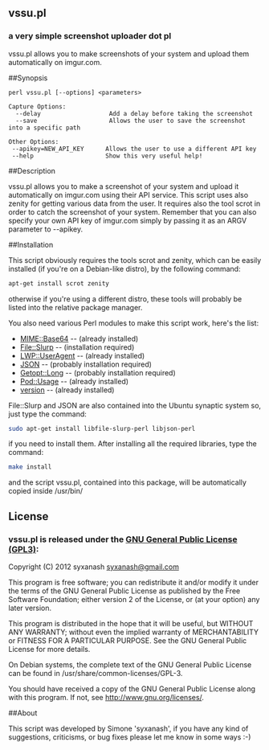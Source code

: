 ## vssu.pl
### a very simple screenshot uploader dot pl

vssu.pl allows you to make screenshots of your system and upload them automatically on imgur.com.

##Synopsis

```
perl vssu.pl [--options] <parameters>

Capture Options:
  --delay                   Add a delay before taking the screenshot
  --save                    Allows the user to save the screenshot into a specific path
 
Other Options:
 --apikey=NEW_API_KEY      Allows the user to use a different API key
 --help                    Show this very useful help!
```

##Description

vssu.pl allows you to make a screenshot of your system
and upload it automatically on imgur.com using their API service.
This script uses also zenity for getting various data from the
user. It requires also the tool scrot in order to catch
the screenshot of your system.
Remember that you can also specify your own API key of imgur.com
simply by passing it as an ARGV parameter to --apikey.

##Installation

This script obviously requires the tools scrot and zenity, which can be
easily installed (if you're on a Debian-like distro), by the following command:

```sh
apt-get install scrot zenity
```

otherwise if you're using a different distro, these tools will probably
be listed into the relative package manager.

You also need various Perl modules to make this script work, here's the list:

* [MIME::Base64](http://search.cpan.org/~enrys/POD2-IT-Getopt-Long/lib/POD2/IT/Getopt/Long.pm) -- (already installed)
* [File::Slurp](http://search.cpan.org/~uri/File-Slurp-9999.19/lib/File/Slurp.pm) -- (installation required)
* [LWP::UserAgent](http://search.cpan.org/~gaas/libwww-perl-6.04/lib/LWP/UserAgent.pm) -- (already installed)
* [JSON](http://search.cpan.org/~makamaka/JSON-2.53/lib/JSON.pm) -- (probably installation required)
* [Getopt::Long](http://search.cpan.org/~enrys/POD2-IT-Getopt-Long/lib/POD2/IT/Getopt/Long.pm) -- (probably installation required)
* [Pod::Usage](http://perldoc.perl.org/Pod/Usage.html) -- (already installed)
* [version](http://search.cpan.org/~jpeacock/version-0.99/lib/version.pod) -- (already installed)

File::Slurp and JSON are also contained into the Ubuntu synaptic system so, just type the command:

```sh
sudo apt-get install libfile-slurp-perl libjson-perl
```

if you need to install them. After installing all the required libraries, type the command:

```sh
make install
```

and the script vssu.pl, contained into this package, will be automatically copied inside /usr/bin/

## License
### vssu.pl is released under the [GNU General Public License (GPL3)](https://www.gnu.org/licenses/gpl-3.0.html):
Copyright (C) 2012 syxanash <syxanash@gmail.com>

This program is free software; you can redistribute it and/or modify
it under the terms of the GNU General Public License as published by
the Free Software Foundation; either version 2 of the License, or (at
your option) any later version.

This program is distributed in the hope that it will be useful, but
WITHOUT ANY WARRANTY; without even the implied warranty of
MERCHANTABILITY or FITNESS FOR A PARTICULAR PURPOSE.  See the GNU
General Public License for more details.

On Debian systems, the complete text of the GNU General Public License
can be found in /usr/share/common-licenses/GPL-3.

You should have received a copy of the GNU General Public License
along with this program. If not, see <http://www.gnu.org/licenses/>.

##About

This script was developed by Simone 'syxanash', if you have any kind of suggestions, criticisms, or bug fixes please let me know in some ways :-)